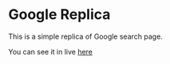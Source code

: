 # Google Replica

This is a simple replica of Google search page.

You can see it in live [here](https://shivaprakash-sudo.github.io/google-replica/)